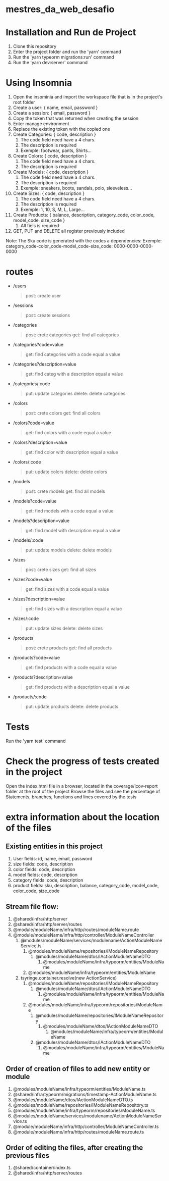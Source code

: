 # mestres_da_web_desafio

# Installation and Run de Project
  1. Clone this repository
  2. Enter the project folder and run the 'yarn' command
  3. Run the 'yarn typeorm migrations:run' command
  3. Run the 'yarn dev:server' command

# Using Insomnia
  1. Open the insominia and import the workspace file that is in the project's root folder
  2. Create a user: { name, email, password }
  3. Create a session: { email, password }
  4. Copy the token that was returned when creating the session
  5. Enter manage environment
  6. Replace the existing token with the copied one
  7. Create Categories: { code, description }
      1. The code field need have a 4 chars.
      2. The description is required
      3. Exemple: footwear, pants, Shirts...
  8. Create Colors: { code, description }
      1. The code field need have a 4 chars.
      2. The description is required
  9. Create Models: { code, description }
      1. The code field need have a 4 chars.
      2. The description is required
      3. Exemple: sneakers, boots, sandals, polo, sleeveless...
  10. Create Sizes: { code, description }
      1. The code field need have a 4 chars.
      2. The description is required
      3. Exemple: 1, 10, S, M, L, Large...
  11. Create Products: { balance, description, category_code, color_code, model_code, size_code }
      1. All fiels is required
  12. GET, PUT and DELETE all register previously included

  Note: The Sku code is generated with the codes a dependencies:
    Exemple: category_code-color_code-model_code-size_code: 0000-0000-0000-0000
# routes
  * /users
    > post: create user
  * /sessions
    > post: create sessions
  * /categories
    > post: crete categories
    > get: find all categories
  * /categories?code=value
    > get: find categories with a code equal a value
  * /categories?description=value
    > get: find categ with a description equal a value
  * /categories/:code
    > put: update categories
    > delete: delete categories
  * /colors
    > post: crete colors
    > get: find all colors
  * /colors?code=value
    > get: find colors with a code equal a value
  * /colors?description=value
    > get: find color with description equal a value
  * /colors/:code
    > put: update colors
    > delete: delete colors
  * /models
    > post: crete models
    > get: find all models
  * /models?code=value
    > get: find models with a code equal a value
  * /models?description=value
    > get: find model with description equal a value
  * /models/:code
    > put: update models
    > delete: delete models
  * /sizes
    > post: crete sizes
    > get: find all sizes
  * /sizes?code=value
    > get: find sizes with a code equal a value
  * /sizes?description=value
    > get: find sizes with a description equal a value
  * /sizes/:code
    > put: update sizes
    > delete: delete sizes
  * /products
    > post: crete products
    > get: find all products
  * /products?code=value
    > get: find products with a code equal a value
  * /products?description=value
    > get: find products with a description equal a value
  * /products/:code
    > put: update products
    > delete: delete products
# Tests
  Run the 'yarn test' command

# Check the progress of tests created in the project
  Open the index.html file in a browser, located in the coverage/lcov-report folder at the root of the project
  Browse the files and see the percentage of Statements, branches, functions and lines covered by the tests

# extra information about the location of the files
## Existing entities in this project
  1. User
    fields: id, name, email, password
  2. size
    fields: code, description
  3. color
    fields: code, description
  4. model
    fields: code, description
  5. category
    fields: code, description
  6. product
    fields: sku, description, balance, category_code, model_code, color_code, size_code

## Stream file flow:
  1. @shared/infra/http/server
  2. @shared/infra/http/server/routes
  3. @module/moduleName/infra/http/routes/moduleName.route
  4. @module/moduleName/infra/http/controller/ModuleNameController
      1. @modules/moduleName/services/modulename/ActionModuleNameService.ts
          1. @modules/moduleName/repositories/IModuleNameRepository
              1. @modules/moduleName/dtos/IActionModuleNameDTO
                  1. @modules/moduleName/infra/typeorm/entities/ModuleName
          2. @modules/moduleName/infra/typeorm/entities/ModuleName
      2. tsyringe.container.resolve(new ActionService)
          1. @modules/moduleName/repositories/IModuleNameRepository
              1. @modules/moduleName/dtos/IActionModuleNameDTO
                  1. @modules/moduleName/infra/typeorm/entities/ModuleName
          2. @modules/moduleName/infra/typeorm/repositories/ModuleName
              1. @modules/moduleName/repositories/IModuleNameRepository
                  1. @modules/moduleName/dtos/IActionModuleNameDTO
                      1. @modules/moduleName/infra/typeorm/entities/ModuleName
              2. @modules/moduleName/dtos/IActionModuleNameDTO
                  1. @modules/moduleName/infra/typeorm/entities/ModuleName

## Order of creation of files to add new entity or module
  1. @modules/moduleName/infra/typeorm/entities/ModuleName.ts
  2. @shared/infra/typeorm/migrations/timestamp-ActionModuleName.ts
  3. @modules/moduleName/dtos/IActionModuleNameDTO.ts
  4. @modules/moduleName/repositories/IModuleNameRepository.ts
  5. @modules/moduleName/infra/typeorm/repositories/ModuleName.ts
  6. @modules/moduleName/services/modulename/ActionModuleNameService.ts
  7. @module/moduleName/infra/http/controller/ModuleNameController.ts
  8. @module/moduleName/infra/http/routes/moduleName.route.ts

## Order of editing the files, after creating the previous files
  1.  @shared/container/index.ts
  2. @shared/infra/http/server/routes
